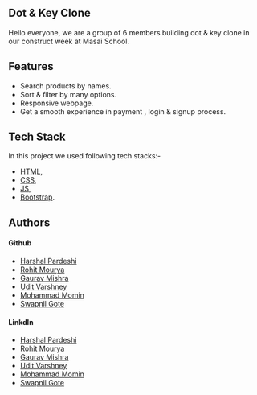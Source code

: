 ## Dot & Key Clone
Hello everyone, we are a group of 6 members building dot & key clone in our construct week at Masai School.

## Features

- Search products by names.
- Sort & filter by many options.
- Responsive webpage.
- Get a smooth experience in payment , login & signup process.

## Tech Stack

In this project we used following tech stacks:- 
- [HTML](https://developer.mozilla.org/en-US/docs/Web/HTML),
- [CSS](https://developer.mozilla.org/en-US/docs/Web/CSS),
- [JS](https://developer.mozilla.org/en-US/docs/Web/JavaScript),
- [Bootstrap](https://developer.mozilla.org/en-US/docs/Glossary/Bootstrap).

## Authors

#### Github

- [Harshal Pardeshi](https://github.com/Hashal890)
- [Rohit Mourya](https://github.com/MrRohitMI)
- [Gaurav Mishra](https://github.com/GauravMishra28)
- [Udit Varshney](https://github.com/Uditshetty)
- [Mohammad Momin](https://github.com/Momin-Mohammad)
- [Swapnil Gote](https://github.com/Swwapnil123)


#### LinkdIn

- [Harshal Pardeshi](https://www.linkedin.com/in/harshalpardeshi/)
- [Rohit Mourya](https://www.linkedin.com/in/rohit-mourya/)
- [Gaurav Mishra]()
- [Udit Varshney](https://www.linkedin.com/in/udit-varshney-ba678121b/)
- [Mohammad Momin](https://www.linkedin.com/in/momin-mohammad-102304171/)
- [Swapnil Gote]()
